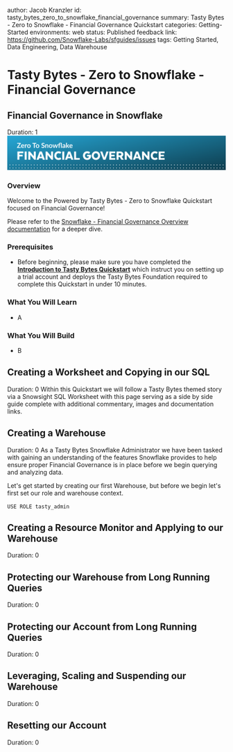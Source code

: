 author: Jacob Kranzler
id: tasty_bytes_zero_to_snowflake_financial_governance
summary: Tasty Bytes - Zero to Snowflake - Financial Governance Quickstart
categories: Getting-Started
environments: web
status: Published 
feedback link: https://github.com/Snowflake-Labs/sfguides/issues
tags: Getting Started, Data Engineering, Data Warehouse

# Tasty Bytes - Zero to Snowflake - Financial Governance
<!-- ------------------------ -->

## Financial Governance in Snowflake
Duration: 1
<img src = "assets/financial_governance_header.png">

### Overview
Welcome to the Powered by Tasty Bytes - Zero to Snowflake Quickstart focused on Financial Governance!

Please refer to the [Snowflake - Financial Governance Overview documentation](https://docs.snowflake.com/guides-overview-cost#financial-governance-overview) for a deeper dive.

### Prerequisites
- Before beginning, please make sure you have completed the [**Introduction to Tasty Bytes Quickstart**](https://quickstarts.snowflake.com/guide/tasty_bytes_introduction/) which instruct you on setting up a trial account and deploys the Tasty Bytes Foundation required to complete this Quickstart in under 10 minutes.

### What You Will Learn
- A

### What You Will Build
- B

## Creating a Worksheet and Copying in our SQL
Duration: 0
Within this Quickstart we will follow a Tasty Bytes themed story via a Snowsight SQL Worksheet with this page serving as a side by side guide complete with additional commentary, images and documentation links.

## Creating a Warehouse 
Duration: 0
As a Tasty Bytes Snowflake Administrator we have been tasked with gaining an understanding of the features Snowflake provides to help ensure proper Financial Governance is in place before we begin querying and analyzing data.
 
Let's get started by creating our first Warehouse, but before we begin let's first set our role and warehouse context.

```
USE ROLE tasty_admin
```


## Creating a Resource Monitor and Applying to our Warehouse
Duration: 0

## Protecting our Warehouse from Long Running Queries
Duration: 0

## Protecting our Account from Long Running Queries
Duration: 0

## Leveraging, Scaling and Suspending our Warehouse
Duration: 0

## Resetting our Account
Duration: 0
